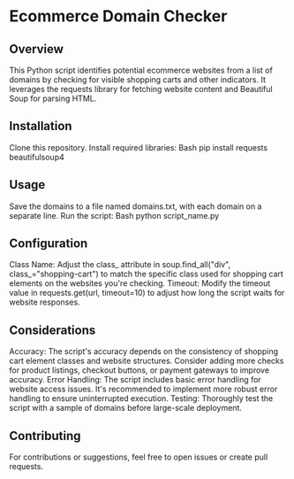 # Ecommerce Domain Checker

## Overview

This Python script identifies potential ecommerce websites from a list of domains by checking for visible shopping carts and other indicators. It leverages the requests library for fetching website content and Beautiful Soup for parsing HTML.

## Installation

Clone this repository.
Install required libraries:
Bash
pip install requests beautifulsoup4
## Usage

Save the domains to a file named domains.txt, with each domain on a separate line.
Run the script:
Bash
python script_name.py
## Configuration

Class Name: Adjust the class_ attribute in soup.find_all("div", class_="shopping-cart") to match the specific class used for shopping cart elements on the websites you're checking.
Timeout: Modify the timeout value in requests.get(url, timeout=10) to adjust how long the script waits for website responses.
## Considerations

Accuracy: The script's accuracy depends on the consistency of shopping cart element classes and website structures. Consider adding more checks for product listings, checkout buttons, or payment gateways to improve accuracy.
Error Handling: The script includes basic error handling for website access issues. It's recommended to implement more robust error handling to ensure uninterrupted execution.
Testing: Thoroughly test the script with a sample of domains before large-scale deployment.
## Contributing

For contributions or suggestions, feel free to open issues or create pull requests.
